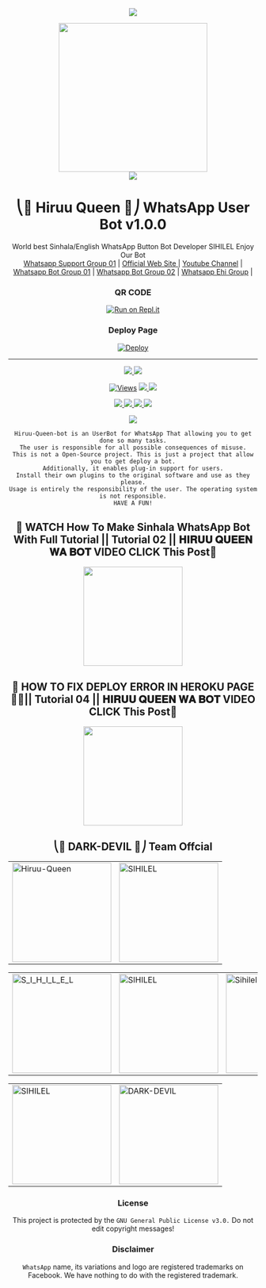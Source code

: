 

<div align="center">		
<img src= "https://camo.githubusercontent.com/71b837571c48af3aa60a73dbc9d5936aa359d78efbfa8a6743cbbbc16b80ef4d/68747470733a2f2f63646e2e646973636f72646170702e636f6d2f6174746163686d656e74732f3830353930323039333930363630383138362f3830353931333937323533353539303932322f74656e6f722e676966"/>
</p>
<div align="center">
  <img src="https://telegra.ph/file/6e722d1538e18fe637cd9.jpg" width="300" height="300">
	<div align="center">
<img src= "https://camo.githubusercontent.com/71b837571c48af3aa60a73dbc9d5936aa359d78efbfa8a6743cbbbc16b80ef4d/68747470733a2f2f63646e2e646973636f72646170702e636f6d2f6174746163686d656e74732f3830353930323039333930363630383138362f3830353931333937323533353539303932322f74656e6f722e676966"/>
</p>

  <h1>⎝🦄 Hiruu Queen 🦄⎠ WhatsApp User Bot v1.0.0</h1>
</div>
<p align="center">
    World best Sinhala/English WhatsApp Button Bot Developer SIHILEL Enjoy Our Bot
    <br>
        <a href="https://chat.whatsapp.com/GcQC9BOS0LNLasNvjNgtTM">Whatsapp Support Group 01</a> |
	<a href="https://github.com/Sihilel/Hiruu_Queen_Bot">Official Web Site </a> |
        <a href="https://telegra.ph/file/6e722d1538e18fe637cd9.jpg">Youtube Channel</a> |
	<a href="https://chat.whatsapp.com/EZQvI8W4txYGWhqCKKfgiH">Whatsapp Bot Group 01</a> |
	<a href="https://chat.whatsapp.com/ES1OABScZgLAUeUBGmVqYB">Whatsapp Bot Group 02</a> |
	<a href="https://chat.whatsapp.com/GcQC9BOS0LNLasNvjNgtTM">Whatsapp Ehi Group</a> |
    <br>
</p>
	
### QR CODE
[![Run on Repl.it](https://repl.it/badge/github/quiec/whatsasena)](https://replit.com/@tik-toktok23/ALPHA-Qr-Session?v=1)

### Deploy Page
[![Deploy](https://www.herokucdn.com/deploy/button.svg)](https://heroku.com/deploy?template=https://github.com/Sihilel/Hiruu_Queen_Bot)
</div>

----

<p align="center">
  <a href="https://github.com/Sihilel/Hiruu_Queen_Bot">
    <img src="https://img.shields.io/docker/pulls/Dark-Devil/HIRUU-QUEEN?style=flat-square&label=Docker+Pulls">
  </a>
  <a href="https://github.com/Sihilel/Hiruu_Queen_Bot">
    <img src="https://img.shields.io/docker/image-size/Dark-Devil/HIRUU-QUEEN?style=flat-square&logo=github&label=Image Size">
    
  </a>
</p>

<p align="center">

  <a href="https://github.com/Sihilel/Hiruu_Queen_Bot">
    <img src="https://hits.seeyoufarm.com/api/count/incr/badge.svg?url=https%3A%2F%2Fgithub.com%2FAchiyaCT%2FALPHA-V4&count_bg=%2379C83D&title_bg=%23555555&icon=gitpod.svg&icon_color=%23E7E7E7&title=Views&edge_flat=false" alt="Views"/></a>
  
  </a>
  <a href="https://github.com/Sihilel/Hiruu_Queen_Bot">
    <img src="https://img.shields.io/github/forks/Dark-Devil/HIRUU-QUEEN?label=Fork&style=social">
    
  </a>
  <a href="https://github.com/Sihilel/Hiruu_Queen_Bot/stargazers">
    <img src="https://img.shields.io/github/stars/Dark-Devil/HIRUU-QUEEN?style=social">
  </a>
</p>

<p align="center">
  <a href="https://github.com/Sihilel/Hiruu_Queen_Bot">
    <img src="https://img.shields.io/github/repo-size/Dark-Devil/HIRUU-QUEEN?color=purple&label=Repo%20Size&style=plastic">

  </a>
  <a href="https://github.com/Sihilel/Hiruu_Queen_Bot">
    <img src="https://img.shields.io/github/license/Dark-Devil/HIRUU-QUEEN?color=purple&label=License&style=plastic">

  </a>
  <a href="https://github.com/Sihilel/Hiruu_Queen_Bot">
    <img src="https://img.shields.io/github/languages/top/Dark-Devil/HIRUU-QUEEN?color=purple&label=Javascript&style=plastic">

  </a>
  <a href="https://github.com/Sihilel/Hiruu_Queen_Bot">
    <img src="https://img.shields.io/static/v1?label=Author&message=Hiruu%20Queen&color=purple&style=plastic">

  </a>
  </p>
 <p align="center">
  <a href="https://wa.me/94704101989">
    <img src="https://img.shields.io/badge/Contact%20Me%20On%20Whatsapp-HIRUU%20Dark%20Devil-purple&style=plastic">

  </a>
</p>
 
```
Hiruu-Queen-bot is an UserBot for WhatsApp That allowing you to get done so many tasks.
The user is responsible for all possible consequences of misuse.
This is not a Open-Source project. This is just a project that allow you to get deploy a bot.
Additionally, it enables plug-in support for users.
Install their own plugins to the original software and use as they please.
Usage is entirely the responsibility of the user. The operating system is not responsible.
HAVE A FUN!
```


## 📛 WATCH How To Make Sinhala WhatsApp Bot With Full Tutorial || Tutorial 02 || 𝐇𝐈𝐑𝐔𝐔 𝐐𝐔𝐄𝐄𝐍 𝐖𝐀 𝐁𝐎𝐓 VIDEO CLICK This Post📛
<div>
	<a href="https://www.youtube.com/watch?v=9kJlE9RYKeo">
<img src="https://telegra.ph/file/6e722d1538e18fe637cd9.jpg" width="200"></br></a>
</div>



## 📛 HOW TO FIX DEPLOY ERROR IN HEROKU PAGE 💯🔥|| Tutorial 04 || 𝐇𝐈𝐑𝐔𝐔 𝐐𝐔𝐄𝐄𝐍 𝐖𝐀 𝐁𝐎𝐓 VIDEO CLICK This Post📛
<div>
	<a href="https://youtu.be/uAuIcxlGFKw">
<img src="https://telegra.ph/file/6e722d1538e18fe637cd9.jpg" width="200"></br></a>
</div>



## ⎝🦄 DARK-DEVIL 🦄⎠ Team Offcial

<table>
										<tbody>
											<tr>
												<td><a href="https://github.com/Sihilel/Hiruu_Queen_Bot"><img src="https://telegra.ph/file/6e722d1538e18fe637cd9.jpg" width="200" height="200" alt="Hiruu-Queen"></a></td>
												<td><a href="https://wa.me/94704101989"><img src="https://telegra.ph/file/6e722d1538e18fe637cd9.jpg" width="200" height="200" alt="SIHILEL"></a></td>
											</tr>
										</tbody>
									</table>
                  <table>
										<tbody>
											<tr>
												<td><a href="https://wa.me/94704101989"><img src="https://telegra.ph/file/6e722d1538e18fe637cd9.jpg" width="200" height="200" alt="S_I_H_I_L_E_L"></a></td>
												<td><a href="https://github.com/Sihilel/Hiruu_Queen_Bot"><img src="https://telegra.ph/file/6e722d1538e18fe637cd9.jpg" width="200" height="200" alt="SIHILEL"></a></td>
                        <td><a href="httsp://github.com/BlackAmda/"><img src="https://telegra.ph/file/6e722d1538e18fe637cd9.jpg" width="200" height="200" alt="Sihilel"></a></td>
											</tr>
									</table>
                  <table>
										<tbody>
											<tr>
												<td><a href="https://wa.me/94704101989"><img src="https://telegra.ph/file/6e722d1538e18fe637cd9.jpg" width="200" height="200" alt="SIHILEL"></a></td>
												<td><a href="https://wa.me/94704101989"><img src="https://telegra.ph/file/6e722d1538e18fe637cd9.jpg" width="200" height="200" alt="DARK-DEVIL"></a></td>
											</tr>
										</tbody>
									</table>

### License
This project is protected by the `GNU General Public License v3.0.`
Do not edit copyright messages!

### Disclaimer
`WhatsApp` name, its variations and logo are registered trademarks on Facebook. We have nothing to do with the registered trademark.
